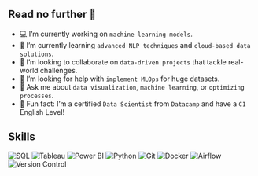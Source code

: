 ## Read no further 👋

* 💻 I’m currently working on `machine learning models`.  
* 🌱 I’m currently learning `advanced NLP techniques` and `cloud-based data solutions`.  
* 🔮 I’m looking to collaborate on `data-driven projects` that tackle real-world challenges.  
* 🧐 I’m looking for help with `implement MLOps` for huge datasets.  
* 💬 Ask me about `data visualization`, `machine learning`, or `optimizing processes`.    
* 💎 Fun fact: I’m a certified `Data Scientist` from `Datacamp` and have a `C1` English Level!

## Skills

![SQL](https://img.shields.io/badge/SQL-FFD700?style=for-the-badge&logo=postgresql&labelColor=FFFFFF)
![Tableau](https://img.shields.io/badge/Tableau-FFD700?style=for-the-badge&logo=tableau)
![Power BI](https://img.shields.io/badge/Power_BI-FFD700?style=for-the-badge&logo=google-analytics&logoColor=black)
![Python](https://img.shields.io/badge/Python-FFD700?style=for-the-badge&logo=python)
![Git](https://img.shields.io/badge/Git-FFD700?style=for-the-badge&logo=git)
![Docker](https://img.shields.io/badge/Docker-FFD700?style=for-the-badge&logo=docker)
![Airflow](https://img.shields.io/badge/Airflow-FFD700?style=for-the-badge&logo=apache-airflow)
![Version Control](https://www.freepik.com/icon/developer_5338322)

<!--
**rownlet/rownlet** is a ✨ _special_ ✨ repository because its `README.md` (this file) appears on your GitHub profile.

Here are some ideas to get you started:



-->
